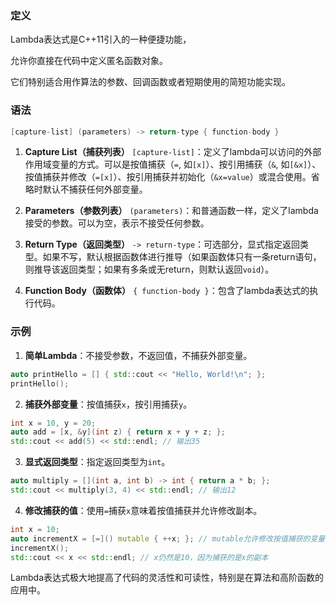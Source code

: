 ### 定义

Lambda表达式是C++11引入的一种便捷功能，

允许你直接在代码中定义匿名函数对象。

它们特别适合用作算法的参数、回调函数或者短期使用的简短功能实现。

### 语法

```cpp
[capture-list] (parameters) -> return-type { function-body }
```

1. **Capture List（捕获列表）** `[capture-list]`：定义了lambda可以访问的外部作用域变量的方式。可以是按值捕获（`=`, 如`[x]`）、按引用捕获（`&`, 如`[&x]`）、按值捕获并修改（`=[x]`）、按引用捕获并初始化（`&x=value`）或混合使用。省略时默认不捕获任何外部变量。

2. **Parameters（参数列表）** `(parameters)`：和普通函数一样，定义了lambda接受的参数。可以为空，表示不接受任何参数。
3. **Return Type（返回类型）** `-> return-type`：可选部分，显式指定返回类型。如果不写，默认根据函数体进行推导（如果函数体只有一条return语句，则推导该返回类型；如果有多条或无return，则默认返回`void`）。
4. **Function Body（函数体）** `{ function-body }`：包含了lambda表达式的执行代码。

### 示例

1. **简单Lambda**：不接受参数，不返回值，不捕获外部变量。
```cpp
auto printHello = [] { std::cout << "Hello, World!\n"; };
printHello();
```

2. **捕获外部变量**：按值捕获`x`，按引用捕获`y`。
```cpp
int x = 10, y = 20;
auto add = [x, &y](int z) { return x + y + z; };
std::cout << add(5) << std::endl; // 输出35
```

3. **显式返回类型**：指定返回类型为`int`。
```cpp
auto multiply = [](int a, int b) -> int { return a * b; };
std::cout << multiply(3, 4) << std::endl; // 输出12
```

4. **修改捕获的值**：使用`=`捕获`x`意味着按值捕获并允许修改副本。
```cpp
int x = 10;
auto incrementX = [=]() mutable { ++x; }; // mutable允许修改按值捕获的变量
incrementX();
std::cout << x << std::endl; // x仍然是10，因为捕获的是x的副本
```

Lambda表达式极大地提高了代码的灵活性和可读性，特别是在算法和高阶函数的应用中。
